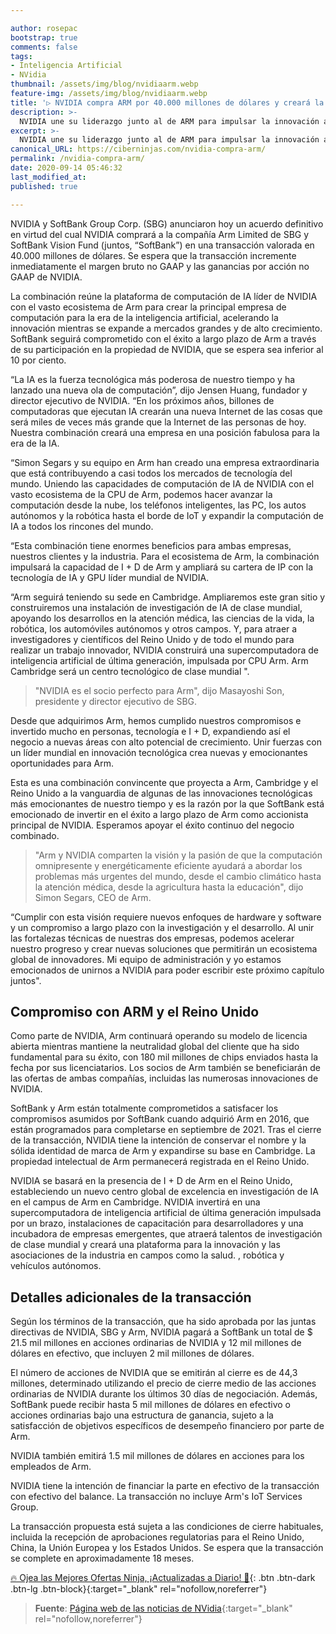 ```yaml
---

author: rosepac
bootstrap: true
comments: false
tags:
- Inteligencia Artificial
- NVidia
thumbnail: /assets/img/blog/nvidiaarm.webp
feature-img: /assets/img/blog/nvidiaarm.webp
title: '▷ NVIDIA compra ARM por 40.000 millones de dólares y creará la principal empresa de informática del mundo para la era de la IA'
description: >-
  NVIDIA une su liderazgo junto al de ARM para impulsar la innovación a través de la inteligencia artificial.
excerpt: >-
  NVIDIA une su liderazgo junto al de ARM para impulsar la innovación a través de la inteligencia artificial.
canonical_URL: https://ciberninjas.com/nvidia-compra-arm/
permalink: /nvidia-compra-arm/
date: 2020-09-14 05:46:32
last_modified_at: 
published: true

---
```


NVIDIA y SoftBank Group Corp. (SBG) anunciaron hoy un acuerdo definitivo en virtud del cual NVIDIA comprará a la compañía Arm Limited de SBG y SoftBank Vision Fund (juntos, “SoftBank”) en una transacción valorada en 40.000 millones de dólares. Se espera que la transacción incremente inmediatamente el margen bruto no GAAP y las ganancias por acción no GAAP de NVIDIA.

La combinación reúne la plataforma de computación de IA líder de NVIDIA con el vasto ecosistema de Arm para crear la principal empresa de computación para la era de la inteligencia artificial, acelerando la innovación mientras se expande a mercados grandes y de alto crecimiento. SoftBank seguirá comprometido con el éxito a largo plazo de Arm a través de su participación en la propiedad de NVIDIA, que se espera sea inferior al 10 por ciento.

“La IA es la fuerza tecnológica más poderosa de nuestro tiempo y ha lanzado una nueva ola de computación”, dijo Jensen Huang, fundador y director ejecutivo de NVIDIA. “En los próximos años, billones de computadoras que ejecutan IA crearán una nueva Internet de las cosas que será miles de veces más grande que la Internet de las personas de hoy. Nuestra combinación creará una empresa en una posición fabulosa para la era de la IA.

“Simon Segars y su equipo en Arm han creado una empresa extraordinaria que está contribuyendo a casi todos los mercados de tecnología del mundo. Uniendo las capacidades de computación de IA de NVIDIA con el vasto ecosistema de la CPU de Arm, podemos hacer avanzar la computación desde la nube, los teléfonos inteligentes, las PC, los autos autónomos y la robótica hasta el borde de IoT y expandir la computación de IA a todos los rincones del mundo.

“Esta combinación tiene enormes beneficios para ambas empresas, nuestros clientes y la industria. Para el ecosistema de Arm, la combinación impulsará la capacidad de I + D de Arm y ampliará su cartera de IP con la tecnología de IA y GPU líder mundial de NVIDIA.

“Arm seguirá teniendo su sede en Cambridge. Ampliaremos este gran sitio y construiremos una instalación de investigación de IA de clase mundial, apoyando los desarrollos en la atención médica, las ciencias de la vida, la robótica, los automóviles autónomos y otros campos. Y, para atraer a investigadores y científicos del Reino Unido y de todo el mundo para realizar un trabajo innovador, NVIDIA construirá una supercomputadora de inteligencia artificial de última generación, impulsada por CPU Arm. Arm Cambridge será un centro tecnológico de clase mundial ".

> "NVIDIA es el socio perfecto para Arm", dijo Masayoshi Son, presidente y director ejecutivo de SBG.

Desde que adquirimos Arm, hemos cumplido nuestros compromisos e invertido mucho en personas, tecnología e I + D, expandiendo así el negocio a nuevas áreas con alto potencial de crecimiento. Unir fuerzas con un líder mundial en innovación tecnológica crea nuevas y emocionantes oportunidades para Arm.

Esta es una combinación convincente que proyecta a Arm, Cambridge y el Reino Unido a la vanguardia de algunas de las innovaciones tecnológicas más emocionantes de nuestro tiempo y es la razón por la que SoftBank está emocionado de invertir en el éxito a largo plazo de Arm como accionista principal de NVIDIA. Esperamos apoyar el éxito continuo del negocio combinado.

> "Arm y NVIDIA comparten la visión y la pasión de que la computación omnipresente y energéticamente eficiente ayudará a abordar los problemas más urgentes del mundo, desde el cambio climático hasta la atención médica, desde la agricultura hasta la educación", dijo Simon Segars, CEO de Arm.

“Cumplir con esta visión requiere nuevos enfoques de hardware y software y un compromiso a largo plazo con la investigación y el desarrollo. Al unir las fortalezas técnicas de nuestras dos empresas, podemos acelerar nuestro progreso y crear nuevas soluciones que permitirán un ecosistema global de innovadores. Mi equipo de administración y yo estamos emocionados de unirnos a NVIDIA para poder escribir este próximo capítulo juntos".

## **Compromiso con ARM y el Reino Unido**

Como parte de NVIDIA, Arm continuará operando su modelo de licencia abierta mientras mantiene la neutralidad global del cliente que ha sido fundamental para su éxito, con 180 mil millones de chips enviados hasta la fecha por sus licenciatarios. Los socios de Arm también se beneficiarán de las ofertas de ambas compañías, incluidas las numerosas innovaciones de NVIDIA.

SoftBank y Arm están totalmente comprometidos a satisfacer los compromisos asumidos por SoftBank cuando adquirió Arm en 2016, que están programados para completarse en septiembre de 2021. Tras el cierre de la transacción, NVIDIA tiene la intención de conservar el nombre y la sólida identidad de marca de Arm y expandirse su base en Cambridge. La propiedad intelectual de Arm permanecerá registrada en el Reino Unido.

NVIDIA se basará en la presencia de I + D de Arm en el Reino Unido, estableciendo un nuevo centro global de excelencia en investigación de IA en el campus de Arm en Cambridge. NVIDIA invertirá en una supercomputadora de inteligencia artificial de última generación impulsada por un brazo, instalaciones de capacitación para desarrolladores y una incubadora de empresas emergentes, que atraerá talentos de investigación de clase mundial y creará una plataforma para la innovación y las asociaciones de la industria en campos como la salud. , robótica y vehículos autónomos.

## **Detalles adicionales de la transacción**

Según los términos de la transacción, que ha sido aprobada por las juntas directivas de NVIDIA, SBG y Arm, NVIDIA pagará a SoftBank un total de $ 21.5 mil millones en acciones ordinarias de NVIDIA y 12 mil millones de dólares en efectivo, que incluyen 2 mil millones de dólares.

El número de acciones de NVIDIA que se emitirán al cierre es de 44,3 millones, determinado utilizando el precio de cierre medio de las acciones ordinarias de NVIDIA durante los últimos 30 días de negociación. Además, SoftBank puede recibir hasta 5 mil millones de dólares en efectivo o acciones ordinarias bajo una estructura de ganancia, sujeto a la satisfacción de objetivos específicos de desempeño financiero por parte de Arm.

NVIDIA también emitirá 1.5 mil millones de dólares en acciones para los empleados de Arm.

NVIDIA tiene la intención de financiar la parte en efectivo de la transacción con efectivo del balance. La transacción no incluye Arm's IoT Services Group.

La transacción propuesta está sujeta a las condiciones de cierre habituales, incluida la recepción de aprobaciones regulatorias para el Reino Unido, China, la Unión Europea y los Estados Unidos. Se espera que la transacción se complete en aproximadamente 18 meses.

[🔥 Ojea las Mejores Ofertas Ninja, ¡Actualizadas a Diario! 🎁](https://www.amazon.es/shop/cibercursos){: .btn .btn-dark .btn-lg .btn-block}{:target="_blank" rel="nofollow,noreferrer"}

> **Fuente**: [Página web de las noticias de NVidia](https://nvidianews.nvidia.com/news/nvidia-to-acquire-arm-for-40-billion-creating-worlds-premier-computing-company-for-the-age-of-ai "Página web de las noticias de NVidia"){:target="_blank" rel="nofollow,noreferrer"}